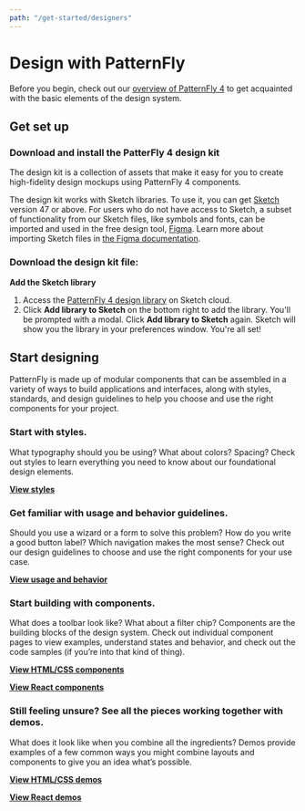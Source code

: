 ```yaml
---
path: "/get-started/designers"
---
```

# Design with PatternFly
Before you begin, check out our [overview of PatternFly 4](/get-started/about) to get acquainted with the basic elements of the design system.

## Get set up

### Download and install the PatterFly 4 design kit
The design kit is a collection of assets that make it easy for you to create high-fidelity design mockups using PatternFly 4 components.

The design kit works with Sketch libraries<!--and templates-->. To use it, you can get [Sketch](https://www.sketch.com/) version 47 or above. For users who do not have access to Sketch, a subset of functionality from our Sketch files, like symbols and fonts, can be imported and used in the free design tool, [Figma](https://www.figma.com/). Learn more about importing Sketch files in [the Figma documentation](https://help.figma.com/article/81-import).

### Download the design kit file:

**Add the Sketch library**

1. Access the [PatternFly 4 design library](https://sketch.cloud/s/gb1ka) on Sketch cloud.
2. Click **Add library to Sketch** on the bottom right to add the library. You'll be prompted with a modal. Click **Add library to Sketch** again. Sketch will show you the library in your preferences window. You're all set!

<!--**Add the Sketch template**

1. Access the [PatternFly 4 design template](https://sketch.cloud/s/wxydj) on Sketch cloud.
2. Click **Download Document** on the bottom right to add the library.
3. Navigate to the file you just downloaded, `PatternFly 4 Template.sketch`, and open it.
4. Navigate to `File > Save as Template...` and name your file whatever makes sense to you. We recommend something simple like `PatternFly 4`. You can now access the PatternFly 4 template from `File > New from Template...`.
-->
## Start designing
PatternFly is made up of modular components that can be assembled in a variety of ways to build applications and interfaces, along with styles, standards, and design guidelines to help you choose and use the right components for your project.

### Start with styles.
What typography should you be using? What about colors? Spacing? Check out styles to learn everything you need to know about our foundational design elements.

[**View styles**](/design-guidelines/styles/icons) <i class="blueArrow fas fa-arrow-right pf-u-mx-sm"></i>

### Get familiar with usage and behavior guidelines.
Should you use a wizard or a form to solve this problem? How do you write a good button label? Which navigation makes the most sense? Check out our design guidelines to choose and use the right components for your use case.

[**View usage and behavior**](/design-guidelines/usage-and-behavior/about-modal) <i class="blueArrow fas fa-arrow-right pf-u-mx-sm"></i>

### Start building with components.
What does a toolbar look like? What about a filter chip? Components are the building blocks of the design system. Check out individual component pages to view examples, understand states and behavior, and check out the code samples (if you’re into that kind of thing).

[**View HTML/CSS components**](/documentation/core) <i class="blueArrow fas fa-arrow-right pf-u-mx-sm"></i>

[**View React components**](/documentation/react) <i class="blueArrow fas fa-arrow-right pf-u-mx-sm"></i>

### Still feeling unsure? See all the pieces working together with demos.
What does it look like when you combine all the ingredients? Demos provide examples of a few common ways you might combine layouts and components to give you an idea what’s possible.

[**View HTML/CSS demos**](/documentation/core/demos) <i class="blueArrow fas fa-arrow-right pf-u-mx-sm"></i>

[**View React demos**](/documentation/react/demos) <i class="blueArrow fas fa-arrow-right pf-u-mx-sm"></i>


<!-- **WIP - still need to gather details on how this will work**

### Download and install the PatterFly 4 design kit
The PatternFly 4 Design Kit is a collection of assets that make it easy for you to create high-fidelity design mockups using PatternFly 4 components.

**Before you start**
You need [Sketch](URL) (v47 or higher) installed. The PatternFly 4 design kit works with Sketch libraries. To use libraries, you’ll need Sketch version 47 or above. Why Sketch? It’s the industry standard for design tooling and it makes our lives easier.

**Download the design kit files:**
1. Go to the design kit repo.
2. Complete the following step for files PatternFly 4.sketch and PatternFly Template.sketch
    * Click on the file name and then click **View Raw**. The files will be downloaded to your local machine. You can move the files to any directory that makes sense to you.

**Add PatternFly 4 to your Sketch library:**
1. Open Sketch.
2. Navigate to ```Sketch > Preferences``` and open the Libraries tab.
Click Add library.
3. Navigate to the directory you copied the design kit files to and select the file PatternFly ?.sketch. PatternFly styles are added to your library.

**Add PatternFly 4 as a template:**
1. From your PatternFly design kit directory, use Sketch to open the file PatternFly Template.sketch
2. In Sketch, select ```File > Save as template```.
3. **Start using the design kit!** That’s it - you’re all set to start using PatternFly 4 in your designs. -->
